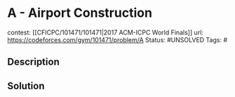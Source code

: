 # A - Airport Construction

contest: [[CFICPC/101471/101471|2017 ACM-ICPC World Finals]]
url: https://codeforces.com/gym/101471/problem/A
Status: #UNSOLVED
Tags: #

## Description

## Solution

